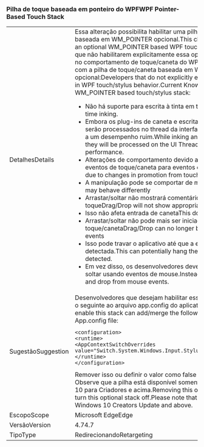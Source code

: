 ### <a name="wpf-pointer-based-touch-stack"></a><span data-ttu-id="ab727-101">Pilha de toque baseada em ponteiro do WPF</span><span class="sxs-lookup"><span data-stu-id="ab727-101">WPF Pointer-Based Touch Stack</span></span>

|   |   |
|---|---|
|<span data-ttu-id="ab727-102">Detalhes</span><span class="sxs-lookup"><span data-stu-id="ab727-102">Details</span></span>|<span data-ttu-id="ab727-103">Essa alteração possibilita habilitar uma pilha de toque/caneta do WPF baseada em WM_POINTER opcional.</span><span class="sxs-lookup"><span data-stu-id="ab727-103">This change adds the ability to enable an optional WM_POINTER based WPF touch/stylus stack.</span></span>  <span data-ttu-id="ab727-104">Desenvolvedores que não habilitarem explicitamente essa opção não deverão ver alterações no comportamento de toque/caneta do WPF. Problemas conhecidos atuais com a pilha de toque/caneta baseada em WM_POINTER opcional:</span><span class="sxs-lookup"><span data-stu-id="ab727-104">Developers that do not explicitly enable this should see no change in WPF touch/stylus behavior.Current Known Issues With optional WM_POINTER based touch/stylus stack:</span></span><ul><li><span data-ttu-id="ab727-105">Não há suporte para escrita à tinta em tempo real.</span><span class="sxs-lookup"><span data-stu-id="ab727-105">No support for real-time inking.</span></span></li><li><span data-ttu-id="ab727-106">Embora os plug-ins de caneta e escrita à tinta ainda funcionem, eles serão processados no thread da interface do usuário, o que pode levar a um desempenho ruim.</span><span class="sxs-lookup"><span data-stu-id="ab727-106">While inking and StylusPlugins will still work, they will be processed on the UI Thread which can lead to poor performance.</span></span></li><li><span data-ttu-id="ab727-107">Alterações de comportamento devido a alterações na promoção de eventos de toque/caneta para eventos de mouse.</span><span class="sxs-lookup"><span data-stu-id="ab727-107">Behavioral changes due to changes in promotion from touch/stylus events to mouse events</span></span></li><li><span data-ttu-id="ab727-108">A manipulação pode se comportar de maneira diferente</span><span class="sxs-lookup"><span data-stu-id="ab727-108">Manipulation may behave differently</span></span></li><li><span data-ttu-id="ab727-109">Arrastar/soltar não mostrará comentários apropriados para entrada por toque</span><span class="sxs-lookup"><span data-stu-id="ab727-109">Drag/Drop will not show appropriate feedback for touch input</span></span></li><li><span data-ttu-id="ab727-110">Isso não afeta entrada de caneta</span><span class="sxs-lookup"><span data-stu-id="ab727-110">This does not affect stylus input</span></span></li><li><span data-ttu-id="ab727-111">Arrastar/soltar não pode mais ser iniciado em eventos de toque/caneta</span><span class="sxs-lookup"><span data-stu-id="ab727-111">Drag/Drop can no longer be initiated on touch/stylus events</span></span></li><li><span data-ttu-id="ab727-112">Isso pode travar o aplicativo até que a entrada do mouse seja detectada.</span><span class="sxs-lookup"><span data-stu-id="ab727-112">This can potentially hang the application until mouse input is detected.</span></span></li><li><span data-ttu-id="ab727-113">Em vez disso, os desenvolvedores devem iniciar a ação de arrastar e soltar usando eventos de mouse.</span><span class="sxs-lookup"><span data-stu-id="ab727-113">Instead, developers should initiate drag and drop from mouse events.</span></span></li></ul>|
|<span data-ttu-id="ab727-114">Sugestão</span><span class="sxs-lookup"><span data-stu-id="ab727-114">Suggestion</span></span>|<span data-ttu-id="ab727-115">Desenvolvedores que desejam habilitar essa pilha podem adicionar/mesclar o seguinte ao arquivo app.config do aplicativo:</span><span class="sxs-lookup"><span data-stu-id="ab727-115">Developers who wish to enable this stack can add/merge the following to their application's App.config file:</span></span><pre><code class="language-xml">&lt;configuration&gt;&#13;&#10;&lt;runtime&gt;&#13;&#10;&lt;AppContextSwitchOverrides value=&quot;Switch.System.Windows.Input.Stylus.EnablePointerSupport=true&quot;/&gt;&#13;&#10;&lt;/runtime&gt;&#13;&#10;&lt;/configuration&gt;&#13;&#10;</code></pre><span data-ttu-id="ab727-116">Remover isso ou definir o valor como false desativa essa pilha opcional. Observe que a pilha está disponível somente na Atualização do Windows 10 para Criadores e acima.</span><span class="sxs-lookup"><span data-stu-id="ab727-116">Removing this or setting the value to false will turn this optional stack off.Please note that this stack is available only on Windows 10 Creators Update and above.</span></span>|
|<span data-ttu-id="ab727-117">Escopo</span><span class="sxs-lookup"><span data-stu-id="ab727-117">Scope</span></span>|<span data-ttu-id="ab727-118">Microsoft Edge</span><span class="sxs-lookup"><span data-stu-id="ab727-118">Edge</span></span>|
|<span data-ttu-id="ab727-119">Versão</span><span class="sxs-lookup"><span data-stu-id="ab727-119">Version</span></span>|<span data-ttu-id="ab727-120">4.7</span><span class="sxs-lookup"><span data-stu-id="ab727-120">4.7</span></span>|
|<span data-ttu-id="ab727-121">Tipo</span><span class="sxs-lookup"><span data-stu-id="ab727-121">Type</span></span>|<span data-ttu-id="ab727-122">Redirecionando</span><span class="sxs-lookup"><span data-stu-id="ab727-122">Retargeting</span></span>|

